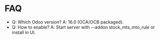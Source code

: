 # FAQ

- Q: Which Odoo version? A: 16.0 (OCA/OCB packaged).
- Q: How to enable? A: Start server with --addon stock_mts_mto_rule or install in UI.
